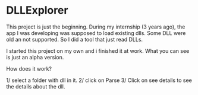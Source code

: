 # DLLExplorer

This project is just the beginning. During my internship (3 years ago), the app I was developing was supposed to load existing dlls. Some DLL were old an not 
supported. So I did a tool that just read DLLs.

I started this project on my own and i finished it at work. What you can see is just an alpha version.

How does it work?

1/ select a folder with dll in it.
2/ click on Parse
3/ Click on see details to see the details about the dll.

